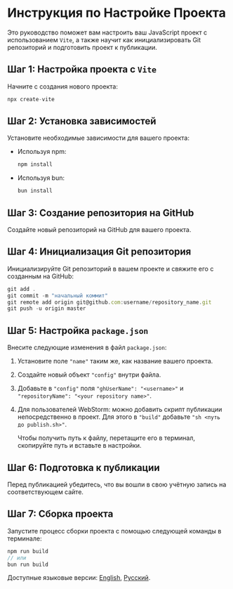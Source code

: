 
# Инструкция по Настройке Проекта

Это руководство поможет вам настроить ваш JavaScript проект с использованием `Vite`, а также научит как инициализировать Git репозиторий и подготовить проект к публикации.

## Шаг 1: Настройка проекта с `Vite`

Начните с создания нового проекта:
```js
npx create-vite
```

## Шаг 2: Установка зависимостей

Установите необходимые зависимости для вашего проекта:

- Используя npm:
  ```js
  npm install
  ```
- Используя bun:
  ```js
  bun install
  ```

## Шаг 3: Создание репозитория на GitHub

Создайте новый репозиторий на GitHub для вашего проекта.

## Шаг 4: Инициализация Git репозитория

Инициализируйте Git репозиторий в вашем проекте и свяжите его с созданным на GitHub:
```js
git add .
git commit -m "начальный коммит"
git remote add origin git@github.com:username/repository_name.git
git push -u origin master
```

## Шаг 5: Настройка `package.json`

Внесите следующие изменения в файл `package.json`:

1. Установите поле `"name"` таким же, как название вашего проекта.
2. Создайте новый объект `"config"` внутри файла.
3. Добавьте в `"config"` поля `"ghUserName": "<username>"` и `"repositoryName": "<your repository name>"`.
4. Для пользователей WebStorm: можно добавить скрипт публикации непосредственно в проект. Для этого в `"build"` добавьте `"sh <путь до publish.sh>"`.

   Чтобы получить путь к файлу, перетащите его в терминал, скопируйте путь и вставьте в настройки.

## Шаг 6: Подготовка к публикации

Перед публикацией убедитесь, что вы вошли в свою учётную запись на соответствующем сайте.

## Шаг 7: Сборка проекта

Запустите процесс сборки проекта с помощью следующей команды в терминале:
```js
npm run build 
// или
bun run build
```

Доступные языковые версии: [English](README.md), [Русский](README_RU.md).
